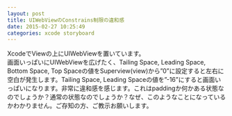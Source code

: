 ```yaml
---
layout: post
title: UIWebViewのConstrains制限の違和感
date: 2015-02-27 10:25:49
categories: xcode storyboard
---
```

<!-- {% raw %} -->
<p>XcodeでViewの上にUIWebViewを置いています。<br>
画面いっぱいにUIWebViewを広げたく、Tailing Space, Leading Space, Bottom Space, Top Spaceの値をSuperview(view)から”0”に設定すると左右に空白が発生します。Tailing Space, Leading Spaceの値を”-16”にすると画面いっぱいになります。非常に違和感を感じます。これはpaddingか何かある状態なのでしょうか？通常の状態なのでしょうか？なぜ、このようなことになっているかわかりません。ご存知の方、ご教示お願いします。</p>
<!-- {% endraw %} -->
